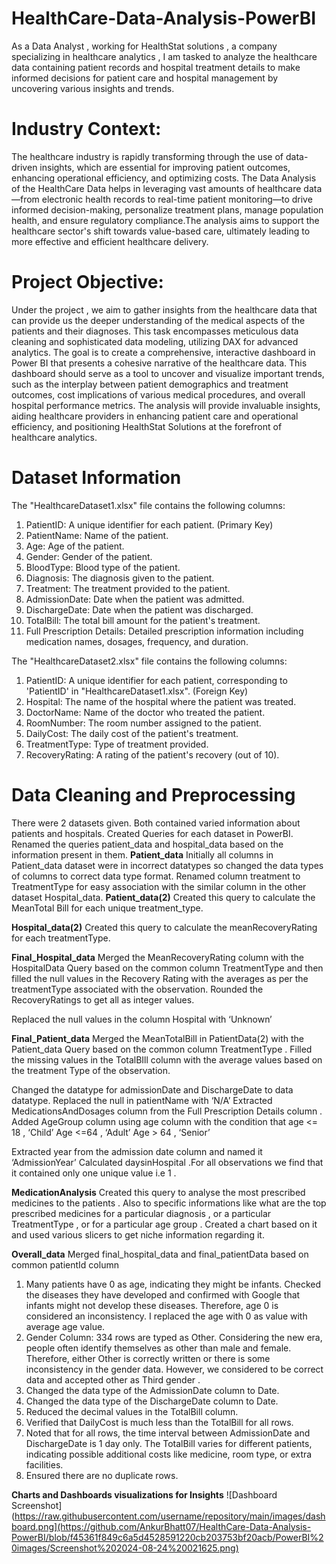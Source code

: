 # HealthCare-Data-Analysis-PowerBI
As a Data Analyst , working for HealthStat solutions , a company specializing in healthcare analytics , I am tasked to analyze the healthcare data containing patient records and hospital treatment details to make informed decisions for patient care and hospital management by uncovering various insights and trends.

# Industry Context:
The healthcare industry is rapidly transforming through the use of data-driven insights, which are essential for improving patient outcomes, enhancing operational efficiency, and optimizing costs. The Data Analysis of the HealthCare Data helps in leveraging vast amounts of healthcare data—from electronic health records to real-time patient monitoring—to drive informed decision-making, personalize treatment plans, manage population health, and ensure regulatory compliance.The analysis aims to support the healthcare sector's shift towards value-based care, ultimately leading to more effective and efficient healthcare delivery.

# Project Objective: 
Under the project , we aim to gather insights from the healthcare data that can provide us the deeper understanding of the medical aspects of the patients and their diagnoses. This task encompasses meticulous data cleaning and sophisticated data modeling, utilizing DAX for advanced analytics. The goal is to create a comprehensive, interactive dashboard in Power BI that presents a cohesive narrative of the healthcare data. This dashboard should serve as a tool to uncover and visualize important trends, such as the interplay between patient demographics and treatment outcomes, cost implications of various medical procedures, and overall hospital performance metrics. The analysis will provide invaluable insights, aiding healthcare providers in enhancing patient care and operational efficiency, and positioning HealthStat Solutions at the forefront of healthcare analytics.

# Dataset Information

The "HealthcareDataset1.xlsx" file contains the following columns:
1.	PatientID: A unique identifier for each patient. (Primary Key)
2.	PatientName: Name of the patient.
3.	Age: Age of the patient.
4.	Gender: Gender of the patient.
5.	BloodType: Blood type of the patient.
6.	Diagnosis: The diagnosis given to the patient.
7.	Treatment: The treatment provided to the patient.
8.	AdmissionDate: Date when the patient was admitted.
9.	DischargeDate: Date when the patient was discharged.
10.	TotalBill: The total bill amount for the patient's treatment.
11.	Full Prescription Details: Detailed prescription information including medication names, dosages, frequency, and duration.

The "HealthcareDataset2.xlsx" file contains the following columns:
1.	PatientID: A unique identifier for each patient, corresponding to 'PatientID' in "HealthcareDataset1.xlsx". (Foreign Key)
2.	Hospital: The name of the hospital where the patient was treated.
3.	DoctorName: Name of the doctor who treated the patient.
4.	RoomNumber: The room number assigned to the patient.
5.	DailyCost: The daily cost of the patient's treatment.
6.	TreatmentType: Type of treatment provided.
7.	RecoveryRating: A rating of the patient's recovery (out of 10).


# Data Cleaning and Preprocessing

There were 2 datasets given. Both contained varied information about patients and hospitals.
Created Queries for each dataset in PowerBI.
Renamed the queries patient_data and hospital_data based on the information present in them.
**Patient_data**
Initially all columns in Patient_data dataset were in incorrect datatypes so changed the data types of columns to correct data type format.
Renamed column  treatment to TreatmentType for easy association with the similar column in the other dataset Hospital_data.
**Patient_data(2)**
Created this query to calculate the MeanTotal Bill for each unique treatment_type.

**Hospital_data(2)**
Created this query to calculate the meanRecoveryRating for each treatmentType.

**Final_Hospital_data**
Merged the MeanRecoveryRating column with the HospitalData Query based on the common column TreatmentType and then filled the null values in the Recovery Rating with the averages as per the treatmentType associated with the observation. Rounded the  RecoveryRatings to get all as integer values.

Replaced the null values in the column Hospital with ‘Unknown’

**Final_Patient_data** 
Merged the MeanTotalBill in PatientData(2) with the Patient_data Query based on the common column TreatmentType . Filled the missing values in the TotalBIll column with the average values based on the treatment Type of the observation.

Changed the datatype for admissionDate and DischargeDate to data datatype.
Replaced the null in patientName with ‘N/A’
Extracted MedicationsAndDosages column from the Full Prescription Details column .
Added AgeGroup column using age column with the condition that 
age <= 18 , ‘Child’ 
Age <=64 , ‘Adult’
Age > 64 , ‘Senior’

Extracted year from the admission date column and named it ‘AdmissionYear’
Calculated daysinHospital .For all observations we find that it contained only one unique value i.e 1 .

**MedicationAnalysis**
Created this query to analyse the most prescribed medicines to the patients . Also to specific informations like what are the top prescribed medicines for a particular diagnosis , or a particular TreatmentType , or for a particular age group . Created a chart based on it and used various slicers to get niche information regarding it.

**Overall_data**
Merged final_hospital_data and final_patientData based on common patientId column
1.	Many patients have 0 as age, indicating they might be infants. Checked the diseases they have developed and confirmed with Google that infants might not develop these diseases. Therefore, age 0 is considered an inconsistency. I replaced the age with 0 as value with average age value.
2.	Gender Column: 334 rows are typed as Other. Considering the new era, people often identify themselves as other than male and female. Therefore, either Other is correctly written or there is some inconsistency in the gender data. However, we considered to be correct data and accepted other as Third gender .
3.	Changed the data type of the AdmissionDate column to Date.
4.	Changed the data type of the DischargeDate column to Date.
5.	Reduced the decimal values in the TotalBill column.
6.	Verified that DailyCost is much less than the TotalBill for all rows.
7.	Noted that for all rows, the time interval between AdmissionDate and DischargeDate is 1 day only. The TotalBill varies for different patients, indicating possible additional costs like medicine, room type, or extra facilities.
8.	Ensured there are no duplicate rows.



**Charts and Dashboards visualizations for Insights**
![Dashboard Screenshot](https://raw.githubusercontent.com/username/repository/main/images/dashboard.png](https://github.com/AnkurBhatt07/HealthCare-Data-Analysis-PowerBI/blob/f45361f849c6a5d4528591220cb203753bf20acb/PowerBI%20images/Screenshot%202024-08-24%20021625.png)  




